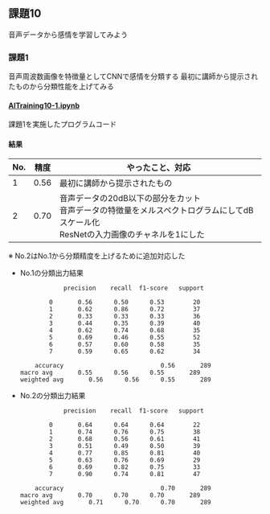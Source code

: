 ## 課題10
音声データから感情を学習してみよう

### 課題1
音声周波数画像を特徴量としてCNNで感情を分類する
最初に講師から提示されたものから分類性能を上げてみる

#### [AITraining10-1.ipynb](./AITraining10-1.ipynb)
課題1を実施したプログラムコード

#### 結果

| No. |  精度  | やったこと、対応 |
| ---- | ---- | ---- |
| 1 | 0.56 | 最初に講師から提示されたもの|
| 2 | 0.70 | 音声データの20dB以下の部分をカット<br>音声データの特徴量をメルスペクトログラムにしてdBスケール化<br>ResNetの入力画像のチャネルを1にした |

※ No.2はNo.1から分類精度を上げるために追加対応した


* No.1の分類出力結果
    ```
                precision    recall  f1-score   support

            0       0.56      0.50      0.53        20
            1       0.62      0.86      0.72        37
            2       0.33      0.33      0.33        36
            3       0.44      0.35      0.39        40
            4       0.62      0.74      0.68        35
            5       0.69      0.46      0.55        52
            6       0.57      0.60      0.58        35
            7       0.59      0.65      0.62        34

        accuracy                           0.56       289
    macro avg       0.55      0.56      0.55       289
    weighted avg       0.56      0.56      0.55       289
    ```
* No.2の分類出力結果
    ```
                precision    recall  f1-score   support

            0       0.64      0.64      0.64        22
            1       0.74      0.76      0.75        38
            2       0.68      0.56      0.61        41
            3       0.51      0.49      0.50        39
            4       0.77      0.85      0.81        40
            5       0.63      0.76      0.69        29
            6       0.69      0.82      0.75        33
            7       0.90      0.74      0.81        47

        accuracy                           0.70       289
    macro avg       0.70      0.70      0.70       289
    weighted avg       0.71      0.70      0.70       289
    ```